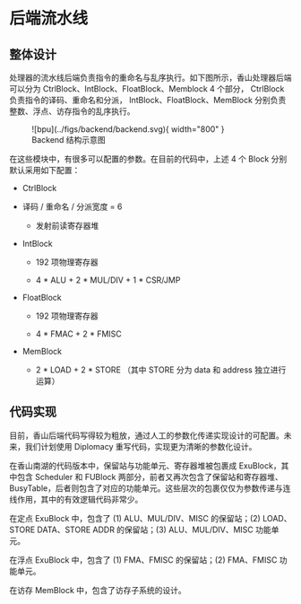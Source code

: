 # 后端流水线

## 整体设计

处理器的流水线后端负责指令的重命名与乱序执行。如下图所示，香山处理器后端可以分为 CtrlBlock、IntBlock、FloatBlock、Memblock 4 个部分， CtrlBlock 负责指令的译码、重命名和分派， IntBlock、FloatBlock、MemBlock 分别负责整数、浮点、访存指令的乱序执行。

<figure markdown>
  ![bpu](../figs/backend/backend.svg){ width="800" }
  <figcaption>Backend 结构示意图 </figcaption>
</figure>

在这些模块中，有很多可以配置的参数。在目前的代码中，上述 4 个 Block 分别默认采用如下配置：

* CtrlBlock

* 译码 / 重命名 / 分派宽度 = 6

    * 发射前读寄存器堆

* IntBlock

    * 192 项物理寄存器

    * 4 * ALU + 2 * MUL/DIV + 1 * CSR/JMP

* FloatBlock

    * 192 项物理寄存器

    * 4 * FMAC + 2 * FMISC

* MemBlock

    * 2 * LOAD + 2 * STORE （其中 STORE 分为 data 和 address 独立进行运算）

## 代码实现

目前，香山后端代码写得较为粗放，通过人工的参数化传递实现设计的可配置。未来，我们计划使用 Diplomacy 重写代码，实现更为清晰的参数化设计。

在香山南湖的代码版本中，保留站与功能单元、寄存器堆被包裹成 ExuBlock，其中包含 Scheduler 和 FUBlock 两部分，前者又再次包含了保留站和寄存器堆、BusyTable，后者则包含了对应的功能单元。这些层次的包裹仅仅为参数传递与连线作用，其中的有效逻辑代码非常少。

在定点 ExuBlock 中，包含了 (1) ALU、MUL/DIV、MISC 的保留站；(2) LOAD、STORE DATA、STORE ADDR 的保留站；(3) ALU、MUL/DIV、MISC 功能单元。

在浮点 ExuBlock 中，包含了 (1) FMA、FMISC 的保留站；(2) FMA、FMISC 功能单元。

在访存 MemBlock 中，包含了访存子系统的设计。
